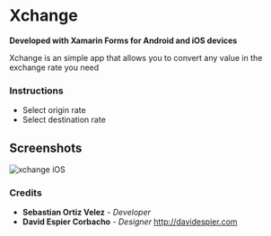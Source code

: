 # Xchange 

**Developed with Xamarin Forms for Android and iOS devices**

Xchange is an simple app that allows you to convert any value in the exchange rate you need

### Instructions

- Select origin rate
- Select destination rate

## Screenshots 

![xchange iOS](https://i.ibb.co/71zMrbb/xchange-50.png)

### Credits

- **Sebastian Ortiz Velez** - *Developer*
- **David Espier Corbacho** - *Designer* http://davidespier.com
